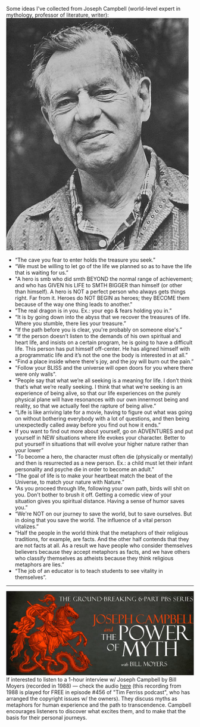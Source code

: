 <link rel="stylesheet" type="text/css" href="/styles.css">

Some ideas I've collected from Joseph Campbell (world-level expert in mythology, professor of literature, writer):
![photo of Joseph Campbell](/Joseph%20Campbell.%20Photo.%20FB%20post.%20v1.jpg)
- “The cave you fear to enter holds the treasure you seek.”
- “We must be willing to let go of the life we planned so as to have the life that is waiting for us.”
- "A hero is smb who did smth BEYOND the normal range of achievement; and who has GIVEN his LIFE to SMTH BIGGER than himself (or other than himself).
A hero is NOT a perfect person who always gets things right. Far from it.
Heroes do NOT BEGIN as heroes; they BECOME them because of the way one thing leads to another."
- “The real dragon is in you. Ex.: your ego & fears holding you in.”
- “It is by going down into the abyss that we recover the treasures of life. Where you stumble, there lies your treasure.”
- “If the path before you is clear, you're probably on someone else's.”
- “If the person doesn’t listen to the demands of his own spiritual and heart life, and insists on a certain program, he is going to have a difficult life.
This person has put himself off-center. He has aligned himself with a programmatic life and it’s not the one the body is interested in at all.”
- “Find a place inside where there's joy, and the joy will burn out the pain.”
- "Follow your BLISS and the universe will open doors for you where there were only walls".
- “People say that what we’re all seeking is a meaning for life. I don’t think that’s what we’re really seeking. I think that what we’re seeking is an experience of being alive, so that our life experiences on the purely physical plane will have resonances with our own innermost being and reality, so that we actually feel the rapture of being alive.”
- “Life is like arriving late for a movie, having to figure out what was going on without bothering everybody with a lot of questions, and then being unexpectedly called away before you find out how it ends.”
- If you want to find out more about yourself, go on ADVENTURES and put yourself in NEW situations where life evokes your character.
Better to put yourself in situations that will evolve your higher nature rather than your lower”
- "To become a hero, the character must often die (physically or mentally) and then is resurrected as a new person. Ex.: a child must let their infant personality and psyche die in order to become an adult."
- “The goal of life is to make your heartbeat match the beat of the Universe, to match your nature with Nature.”
- “As you proceed through life, following your own path, birds will shit on you. Don't bother to brush it off. Getting a comedic view of your situation gives you spiritual distance. Having a sense of humor saves you.”
- “We're NOT on our journey to save the world, but to save ourselves. But in doing that you save the world. The influence of a vital person vitalizes.”
- “Half the people in the world think that the metaphors of their religious traditions, for example, are facts. And the other half contends that they are not facts at all. As a result we have people who consider themselves believers because they accept metaphors as facts, and we have others who classify themselves as atheists because they think religious metaphors are lies.”
- “The job of an educator is to teach students to see vitality in themselves”.
--- 
![Picture about 'Power of Myth' series by J.Campbell](/PoWer%20of%20mYth.%20CampBell%20poSt.%20v2.png)
If interested to listen to a 1-hour interview w/ Joseph Campbell by Bill Moyers (recorded in 1988) — check the audio [here](https://tim.blog/2020/08/27/the-power-of-myth-joseph-campbell/) (this recording from 1988 is played for FREE in episode #456 of "Tim Ferriss podcast", who has arranged the copyright issues w/ the owners).
They discuss myths as metaphors for human experience and the path to transcendence.
Campbell encourages listeners to discover what excites them, and to make that the basis for their personal journeys.
